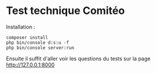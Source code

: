Test technique Comitéo
======================

Installation :

```
composer install
php bin/console d:s:u -f
php bin/console server:run
```

Ensuite il suffit d'aller voir les questions du tests sur la page http://127.0.0.1:8000
